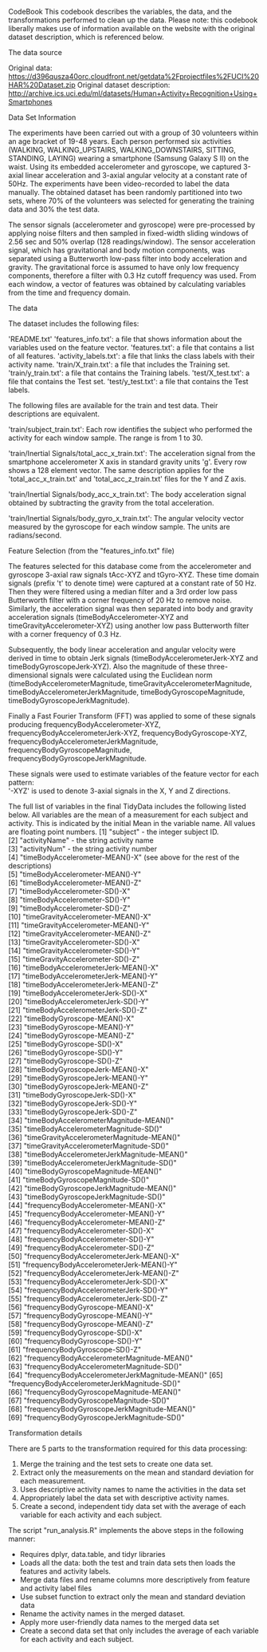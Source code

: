 CodeBook
This codebook describes the variables, the data, and the transformations performed to clean up the data.  Please note: this codebook liberally makes use of information available on the website with the original dataset description, which is referenced below.

The data source

Original data: https://d396qusza40orc.cloudfront.net/getdata%2Fprojectfiles%2FUCI%20HAR%20Dataset.zip
Original dataset description: http://archive.ics.uci.edu/ml/datasets/Human+Activity+Recognition+Using+Smartphones

Data Set Information

The experiments have been carried out with a group of 30 volunteers within an age bracket of 19-48 years. Each person performed six activities (WALKING, WALKING_UPSTAIRS, WALKING_DOWNSTAIRS, SITTING, STANDING, LAYING) wearing a smartphone (Samsung Galaxy S II) on the waist. Using its embedded accelerometer and gyroscope, we captured 3-axial linear acceleration and 3-axial angular velocity at a constant rate of 50Hz. The experiments have been video-recorded to label the data manually. The obtained dataset has been randomly partitioned into two sets, where 70% of the volunteers was selected for generating the training data and 30% the test data.

The sensor signals (accelerometer and gyroscope) were pre-processed by applying noise filters and then sampled in fixed-width sliding windows of 2.56 sec and 50% overlap (128 readings/window). The sensor acceleration signal, which has gravitational and body motion components, was separated using a Butterworth low-pass filter into body acceleration and gravity. The gravitational force is assumed to have only low frequency components, therefore a filter with 0.3 Hz cutoff frequency was used. From each window, a vector of features was obtained by calculating variables from the time and frequency domain.

The data

The dataset includes the following files:

'README.txt'
'features_info.txt': a file that shows information about the variables used on the feature vector.
'features.txt': a file that contains a list of all features.
'activity_labels.txt': a file that links the class labels with their activity name.
'train/X_train.txt': a file that includes the Training set.
'train/y_train.txt': a file that contains the Training labels.
'test/X_test.txt': a file that contains the Test set.
'test/y_test.txt': a file that contains the Test labels.

The following files are available for the train and test data. Their descriptions are equivalent.

'train/subject_train.txt': Each row identifies the subject who performed the activity for each window sample. The range is from 1 to 30.

'train/Inertial Signals/total_acc_x_train.txt': The acceleration signal from the smartphone accelerometer X axis in standard gravity units 'g'. Every row shows a 128 element vector. The same description applies for the 'total_acc_x_train.txt' and 'total_acc_z_train.txt' files for the Y and Z axis.

'train/Inertial Signals/body_acc_x_train.txt': The body acceleration signal obtained by subtracting the gravity from the total acceleration.

'train/Inertial Signals/body_gyro_x_train.txt': The angular velocity vector measured by the gyroscope for each window sample. The units are radians/second.


Feature Selection (from the "features_info.txt" file) 

The features selected for this database come from the accelerometer and gyroscope 3-axial raw signals tAcc-XYZ and tGyro-XYZ. These time domain signals (prefix 't' to denote time) were captured at a constant rate of 50 Hz. Then they were filtered using a median filter and a 3rd order low pass Butterworth filter with a corner frequency of 20 Hz to remove noise. Similarly, the acceleration signal was then separated into body and gravity acceleration signals (timeBodyAccelerometer-XYZ and timeGravityAccelerometer-XYZ) using another low pass Butterworth filter with a corner frequency of 0.3 Hz. 

Subsequently, the body linear acceleration and angular velocity were derived in time to obtain Jerk signals (timeBodyAccelerometerJerk-XYZ and timeBodyGyroscopeJerk-XYZ). Also the magnitude of these three-dimensional signals were calculated using the Euclidean norm (timeBodyAccelerometerMagnitude, timeGravityAccelerometerMagnitude, timeBodyAccelerometerJerkMagnitude, timeBodyGyroscopeMagnitude, timeBodyGyroscopeJerkMagnitude). 

Finally a Fast Fourier Transform (FFT) was applied to some of these signals producing frequencyBodyAccelerometer-XYZ, frequencyBodyAccelerometerJerk-XYZ, frequencyBodyGyroscope-XYZ, frequencyBodyAccelerometerJerkMagnitude, frequencyBodyGyroscopeMagnitude, frequencyBodyGyroscopeJerkMagnitude. 

These signals were used to estimate variables of the feature vector for each pattern:  
'-XYZ' is used to denote 3-axial signals in the X, Y and Z directions.

The full list of variables in the final TidyData includes the following listed below.  All variables are the mean of a measurement for each subject and activity. This is indicated by the initial Mean in the variable name. All values are floating point numbers.
 [1] "subject" -  the integer subject ID.                                   
 [2] "activityName" - the string activity name                                  
 [3] "activityNum" - the string activity number                                  
 [4] "timeBodyAccelerometer-MEAN()-X" (see above for the rest of the descriptions)               
 [5] "timeBodyAccelerometer-MEAN()-Y"                
 [6] "timeBodyAccelerometer-MEAN()-Z"                
 [7] "timeBodyAccelerometer-SD()-X"                  
 [8] "timeBodyAccelerometer-SD()-Y"                  
 [9] "timeBodyAccelerometer-SD()-Z"                  
[10] "timeGravityAccelerometer-MEAN()-X"             
[11] "timeGravityAccelerometer-MEAN()-Y"             
[12] "timeGravityAccelerometer-MEAN()-Z"             
[13] "timeGravityAccelerometer-SD()-X"               
[14] "timeGravityAccelerometer-SD()-Y"               
[15] "timeGravityAccelerometer-SD()-Z"               
[16] "timeBodyAccelerometerJerk-MEAN()-X"            
[17] "timeBodyAccelerometerJerk-MEAN()-Y"            
[18] "timeBodyAccelerometerJerk-MEAN()-Z"            
[19] "timeBodyAccelerometerJerk-SD()-X"              
[20] "timeBodyAccelerometerJerk-SD()-Y"              
[21] "timeBodyAccelerometerJerk-SD()-Z"              
[22] "timeBodyGyroscope-MEAN()-X"                    
[23] "timeBodyGyroscope-MEAN()-Y"                    
[24] "timeBodyGyroscope-MEAN()-Z"                    
[25] "timeBodyGyroscope-SD()-X"                      
[26] "timeBodyGyroscope-SD()-Y"                      
[27] "timeBodyGyroscope-SD()-Z"                      
[28] "timeBodyGyroscopeJerk-MEAN()-X"                
[29] "timeBodyGyroscopeJerk-MEAN()-Y"                
[30] "timeBodyGyroscopeJerk-MEAN()-Z"                
[31] "timeBodyGyroscopeJerk-SD()-X"                  
[32] "timeBodyGyroscopeJerk-SD()-Y"                  
[33] "timeBodyGyroscopeJerk-SD()-Z"                  
[34] "timeBodyAccelerometerMagnitude-MEAN()"         
[35] "timeBodyAccelerometerMagnitude-SD()"           
[36] "timeGravityAccelerometerMagnitude-MEAN()"      
[37] "timeGravityAccelerometerMagnitude-SD()"        
[38] "timeBodyAccelerometerJerkMagnitude-MEAN()"     
[39] "timeBodyAccelerometerJerkMagnitude-SD()"       
[40] "timeBodyGyroscopeMagnitude-MEAN()"             
[41] "timeBodyGyroscopeMagnitude-SD()"               
[42] "timeBodyGyroscopeJerkMagnitude-MEAN()"         
[43] "timeBodyGyroscopeJerkMagnitude-SD()"           
[44] "frequencyBodyAccelerometer-MEAN()-X"           
[45] "frequencyBodyAccelerometer-MEAN()-Y"           
[46] "frequencyBodyAccelerometer-MEAN()-Z"           
[47] "frequencyBodyAccelerometer-SD()-X"             
[48] "frequencyBodyAccelerometer-SD()-Y"             
[49] "frequencyBodyAccelerometer-SD()-Z"             
[50] "frequencyBodyAccelerometerJerk-MEAN()-X"       
[51] "frequencyBodyAccelerometerJerk-MEAN()-Y"       
[52] "frequencyBodyAccelerometerJerk-MEAN()-Z"       
[53] "frequencyBodyAccelerometerJerk-SD()-X"         
[54] "frequencyBodyAccelerometerJerk-SD()-Y"         
[55] "frequencyBodyAccelerometerJerk-SD()-Z"         
[56] "frequencyBodyGyroscope-MEAN()-X"               
[57] "frequencyBodyGyroscope-MEAN()-Y"               
[58] "frequencyBodyGyroscope-MEAN()-Z"               
[59] "frequencyBodyGyroscope-SD()-X"                 
[60] "frequencyBodyGyroscope-SD()-Y"                 
[61] "frequencyBodyGyroscope-SD()-Z"                 
[62] "frequencyBodyAccelerometerMagnitude-MEAN()"    
[63] "frequencyBodyAccelerometerMagnitude-SD()"      
[64] "frequencyBodyAccelerometerJerkMagnitude-MEAN()"
[65] "frequencyBodyAccelerometerJerkMagnitude-SD()"  
[66] "frequencyBodyGyroscopeMagnitude-MEAN()"        
[67] "frequencyBodyGyroscopeMagnitude-SD()"          
[68] "frequencyBodyGyroscopeJerkMagnitude-MEAN()"    
[69] "frequencyBodyGyroscopeJerkMagnitude-SD()" 


Transformation details

There are 5 parts to the transformation required for this data processing:
1. Merge the training and the test sets to create one data set.
2. Extract only the measurements on the mean and standard deviation for each measurement.
3. Uses descriptive activity names to name the activities in the data set
4. Appropriately label the data set with descriptive activity names.
5. Create a second, independent tidy data set with the average of each variable for each activity and each subject.

The script "run_analysis.R" implements the above steps in the following manner:
- Requires dplyr, data.table, and tidyr libraries
- Loads all the data: both the test and train data sets then loads the features and activity labels.
- Merge data files and rename columns more descriptively from feature and activity label files
- Use subset function to extract only the mean and standard deviation data
- Rename the activity names in the merged dataset.
- Apply more user-friendly data names to the merged data set
- Create a second data set that only includes the average of each variable for each activity and each subject.
